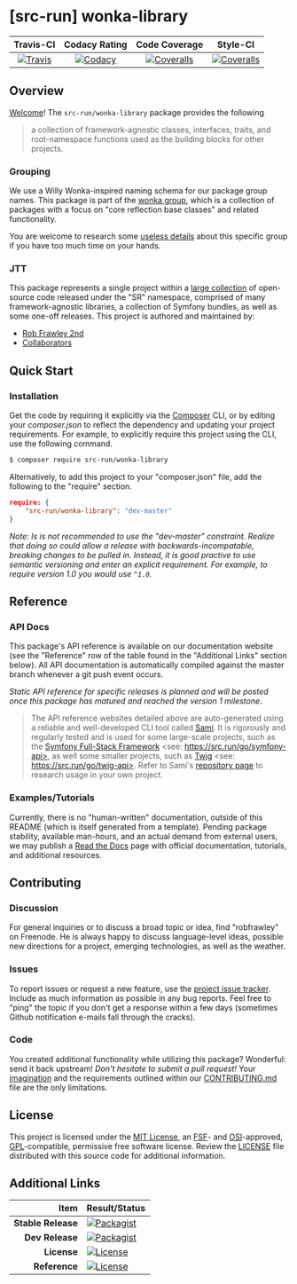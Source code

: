 
# [src-run] wonka-library

|       Travis-CI        |      Codacy Rating      |      Code Coverage      |        Style-CI         |
|:----------------------:|:-----------------------:|:-----------------------:|:-----------------------:|
| [![Travis](https://src.run/wonka-library/travis.svg)](https://src.run/wonka-library/travis) | [![Codacy](https://src.run/wonka-library/codacy.svg)](https://src.run/wonka-library/codacy) | [![Coveralls](https://src.run/wonka-library/coveralls.svg)](https://src.run/wonka-library/coveralls) | [![Coveralls](https://src.run/wonka-library/styleci.svg)](https://src.run/wonka-library/styleci) |


## Overview

[Welcome](https://src.run/go/readme_welcome)!
The `src-run/wonka-library` package provides the following

> a collection of framework-agnostic classes, interfaces, traits, and root-namespace functions used as the building blocks for other projects.

### Grouping

We use a Willy Wonka-inspired naming schema for our package group names. This package is part of the
[wonka group](https://src.run/wonka-library/group), which is a collection of packages with a focus
on "core reflection base classes" and related functionality.

You are welcome to research some [useless details](https://src.run/wonka-library/group_explanation)
about this specific group if you have too much time on your hands.

### JTT

This package represents a single project within a [large collection](https://src.run/go/explore) of open-source code
released under the "SR" namespace, comprised of many framework-agnostic libraries, a collection of Symfony bundles, as
well as some one-off releases. This project is authored and maintained by:

- [Rob Frawley 2nd](https://src.run/rmf)
- [Collaborators](https://src.run/wonka-library/github_collaborators)


## Quick Start

### Installation

Get the code by requiring it explicitly via the [Composer](https://getcomposer.com) CLI, or by editing your
*composer.json* to reflect the dependency and updating your project requirements. For example, to explicitly require
this project using the CLI, use the following command.

```bash
$ composer require src-run/wonka-library
```

Alternatively, to add this project to your "composer.json" file, add the following to the "require" section.

```json
require: {
	"src-run/wonka-library": "dev-master"
}
```

*Note: Is is not recommended to use the "dev-master" constraint. Realize that doing so could allow a release with
backwards-incompatable, breaking changes to be pulled in. Instead, it is good practive to use semantic versioning and
enter an explicit requirement. For example, to require version 1.0 you would use `^1.0`.*


## Reference

### API Docs

This package's API reference is available on our documentation website (see the "Reference" row of the table found in
the "Additional Links" section below). All API documentation is automatically compiled against the master branch
whenever a git push event occurs.

*Static API reference for specific releases is planned and will be posted once this package has matured and reached
the version 1 milestone*.

> The API reference websites detailed above are auto-generated using a reliable and well-developed CLI tool called
> [Sami](https://src.run/go/sami). It is rigorously and regularly tested and is used for some large-scale projects, such
> as the [Symfony Full-Stack Framework](https://src.run/go/symfony) <see: https://src.run/go/symfony-api>, as well some
> smaller projects, such as [Twig](https://src.run/go/sami-twig) <see: https://src.run/go/twig-api>. Refer to Sami's
> [repository page](https://src.run/go/sami) to research usage in your own project.

### Examples/Tutorials

Currently, there is no "human-written" documentation, outside of this README (which is itself generated from a
template). Pending package stability, available man-hours, and an actual demand from external users, we may publish
a [Read the Docs](https://src.run/go/rtd) page with official documentation, tutorials, and additional resources.


## Contributing

### Discussion

For general inquiries or to discuss a broad topic or idea, find "robfrawley" on Freenode. He is always happy to 
discuss language-level ideas, possible new directions for a project, emerging technologies, as well as the weather.

### Issues

To report issues or request a new feature, use the [project issue tracker](https://src.run/wonka-library/github_issues).
Include as much information as possible in any bug reports. Feel free to "ping" the topic if you don't get a response
within a few days (sometimes Github notification e-mails fall through the cracks).

### Code

You created additional functionality while utilizing this package? Wonderful: send it back upstream! *Don't hesitate to
submit a pull request!* Your [imagination](https://src.run/go/readme_imagination) and the requirements outlined within
our [CONTRIBUTING.md](https://src.run/wonka-library/contributing) file are the only limitations.


## License

This project is licensed under the [MIT License](https://src.run/go/mit), an [FSF](https://src.run/go/fsf)- and 
[OSI](https://src.run/go/osi)-approved, [GPL](https://src.run/go/gpl)-compatible, permissive free software license.
Review the [LICENSE](https://src.run/wonka-library/license) file distributed with this source code for additional
information.


## Additional Links

| Item               | Result/Status                                                                                                      |
|-------------------:|:-------------------------------------------------------------------------------------------------------------------|
| __Stable Release__ | [![Packagist](https://src.run/wonka-library/packagist.svg)](https://src.run/wonka-library/packagist)     |
| __Dev Release__    | [![Packagist](https://src.run/wonka-library/packagist_pre.svg)](https://src.run/wonka-library/packagist) |
| __License__        | [![License](https://src.run/wonka-library/license.svg)](https://src.run/wonka-library/license)           |
| __Reference__      | [![License](https://src.run/wonka-library/api.svg)](https://src.run/wonka-library/api)                   |

